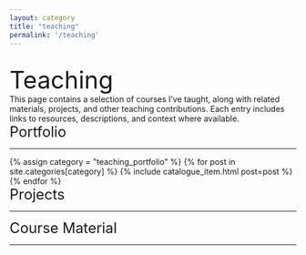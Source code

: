 ```yaml
---
layout: category
title: "teaching"
permalink: '/teaching'
---
```


<br>
<div style="font-size:3em;">Teaching</div>
This page contains a selection of courses I’ve taught, along with related materials, projects, and other teaching contributions. Each entry includes links to resources, descriptions, and context where available.
<br>
<div style="font-size:1.8em;">Portfolio</div>
<hr>
<div class="catalogue">
  {% assign category = "teaching_portfolio" %}
  {% for post in site.categories[category] %}
    {% include catalogue_item.html post=post %}
  {% endfor %}
</div>
<div style="font-size:1.8em;">Projects</div>
<hr>
<div style="font-size:1.8em;">Course Material</div>
<hr>
